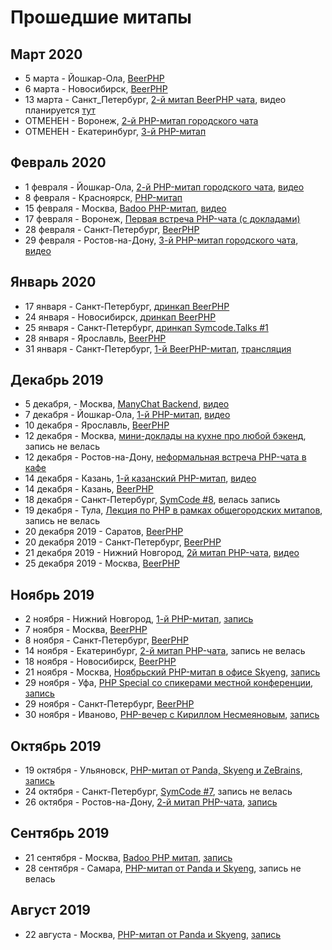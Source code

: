# Прошедшие митапы

## Март 2020

- 5 марта - Йошкар-Ола, [BeerPHP](https://php-yola.timepad.ru/event/1271692/)
- 6 марта - Новосибирск, [BeerPHP](https://t.me/beerphp_nsk/392)
- 13 марта - Санкт_Петербург, [2-й митап BeerPHP чата](https://www.meetup.com/ru-RU/beerphp_spb/events/269346462/), видео планируется [тут](https://www.youtube.com/channel/UC7HeLRn5kBpu1o-MiAcvCyw)
- ОТМЕНЕН - Воронеж, [2-й PHP-митап городского чата](https://t.me/php_vrn/1298)
- ОТМЕНЕН - Екатеринбург, [3-й PHP-митап](https://scienceman.timepad.ru/event/1263936/)


## Февраль 2020
- 1 февраля - Йошкар-Ола, [2-й PHP-митап городского чата](https://php-yola.timepad.ru/event/1234664/), [видео](https://www.youtube.com/playlist?list=PL29DYZAQWb0JKrUgONzLLhzy3EEh6s-zy)
- 8 февраля - Красноярск, [PHP-митап](https://dev2dev.timepad.ru/event/1249841/)
- 15 февраля - Москва, [Badoo PHP-митап](https://badoo-tech.timepad.ru/event/1244780/), [видео](https://www.youtube.com/playlist?list=PL3xVZC4USRNShv795toFqIBouDQTs36d1)
- 17 февраля - Воронеж, [Первая встреча PHP-чата (с докладами)](https://t.me/php_vrn/361)
- 28 февраля - Санкт-Петербург, [BeerPHP](https://t.me/beerphp_spb_news/10)
- 29 февраля - Ростов-на-Дону, [3-й PHP-митап городского чата](https://php-rnd.timepad.ru/event/1258656/), [видео](https://www.youtube.com/watch?v=2TBrGX1-mJY)

## Январь 2020

- 17 января - Санкт-Петербург, [дринкап BeerPHP](https://t.me/beerphp_spb_news/5)
- 24 января - Новосибирск, [дринкап BeerPHP](https://t.me/beerphp_nsk/306)
- 25 января - Санкт-Петербург, [дринкап Symcode.Talks #1](https://symcode.timepad.ru/event/1235679/)
- 28 января - Ярославль, [BeerPHP](https://t.me/beerphp_yaroslavl)
- 31 января - Санкт-Петербург, [1-й BeerPHP-митап](https://t.me/beerphp_spb_news/4), [трансляция](https://www.youtube.com/watch?v=qGItNYIAofQ)


## Декабрь 2019

- 5 декабря, - Москва, [ManyChat Backend](https://manychat.timepad.ru/event/1127994/), [видео](https://www.youtube.com/playlist?list=PLIfURI1S1wkAZDYHzAg3ezpaTHRif9miu)
- 7 декабря - Йошкар-Ола, [1-й PHP-митап](https://php-yola.timepad.ru/event/1110295/), [видео](https://www.youtube.com/watch?v=xT25xiKqPcI&list=PL29DYZAQWb0KWCcFCkBniZ9iODbeSR9lh)
- 10 декабря - Ярославль, [BeerPHP](https://t.me/beerphp_yaroslavl)
- 12 декабря - Москва, [мини-доклады на кухне про любой бэкенд](https://habr.com/ru/company/badoo/blog/479420/), запись не велась
- 12 декабря - Ростов-на-Дону, [неформальная встреча PHP-чата в кафе](https://t.me/rndphp/1661)
- 14 декабря - Казань, [1-й казанский PHP-митап](https://leader-id.ru/event/29485/), [видео](https://www.youtube.com/watch?v=zZTv7HMxKXI)
- 14 декабря - Казань, [BeerPHP](https://t.me/beerphp_kazan)
- 18 декабря - Санкт-Петербург, [SymCode #8](https://symcode.timepad.ru/event/1135805/), велась запись
- 19 декабря - Тула, [Лекция по PHP в рамках общегородских митапов](https://vk.com/it_community_tula?w=wall-184277309_50), запись не велась
- 20 декабря 2019 - Саратов, [BeerPHP](https://t.me/beerphp_saratov)
- 20 декабря 2019 - Санкт-Петербург, [BeerPHP](https://github.com/in100gramm/events/blob/master/events/2019/12/2019.12.20.md)
- 21 декабря 2019 - Нижний Новгород, [2й митап PHP-чата](https://www.it52.info/events/2019-12-21-vtoroy-mitap-soobschestva-php-nn), [видео](https://youtu.be/tJvLJ_G2PEc)
- 25 декабря 2019 - Москва, [BeerPHP](https://www.meetup.com/ru-RU/BeerPHP-Moscow/events/267315067/)

## Ноябрь 2019
- 2 ноября - Нижний Новгород, [1-й PHP-митап](https://www.it52.info/events/2019-11-02-pervyy-mitap-soobschestva-php-nn), [запись](https://www.youtube.com/watch?v=ha9dV-ZsnLQ)
- 7 ноября - Москва, [BeerPHP](https://github.com/beerphp/moscow)
- 8 ноября - Санкт-Петербург, [BeerPHP](https://github.com/beerphp/spb)
- 14 ноября - Екатеринбург, [2-й митап PHP-чата](https://scienceman.timepad.ru/event/1090542/), запись не велась
- 18 ноября - Новосибирск, [BeerPHP](https://t.me/beerphp_nsk)
- 21 ноября - Москва, [Ноябрьский PHP-митап в офисе Skyeng](http://it.skyeng.ru/php21), [запись](https://www.youtube.com/watch?v=wfkLPF0pJmQ)
- 29 ноября - Уфа, [PHP Special со спикерами местной конференции](http://ufaphpmeetup.tilda.ws/), [запись](https://www.youtube.com/watch?v=az0j5sfEwM8&feature=youtu.be)
- 29 ноября - Санкт-Петербург, [BeerPHP](https://t.me/beerphp_spb)
- 30 ноября - Иваново, [PHP-вечер с Кириллом Несмеяновым](https://events.involta.ru/events/show/14#form), [запись](https://www.youtube.com/watch?v=XUkRzUNVrIk)

## Октябрь 2019
- 19 октября - Ульяновск, [PHP-митап от Panda, Skyeng и ZeBrains](https://panda-meetup.ru/ulsk-php-meetup), [запись](https://www.youtube.com/watch?v=yGGfOFkdSs0&feature=youtu.be)
- 24 октября - Санкт-Петербург, [SymCode #7](https://www.meetup.com/ru-RU/symfoniacs-spb/events/264744562/), запись не велась
- 26 октября - Ростов-на-Дону, [2-й митап PHP-чата](https://php-rnd.timepad.ru/event/1075848/), [запись](https://youtu.be/AEeDDeTBdlQ?t=2784)

## Сентябрь 2019
- 21 сентября - Москва, [Badoo PHP митап](https://badoo-tech.timepad.ru/event/1046530/), [запись](https://www.youtube.com/watch?v=WExbasUwdZg)
- 28 сентября - Самара, [PHP-митап от Panda и Skyeng](https://panda-meetup.ru/smr-php-meetup), запись не велась

## Август 2019
- 22 августа - Москва, [PHP-митап от Panda и Skyeng](https://panda-meetup.ru/msk-php-meetup), [запись](https://www.youtube.com/watch?v=ks3t_Z9st8k)

